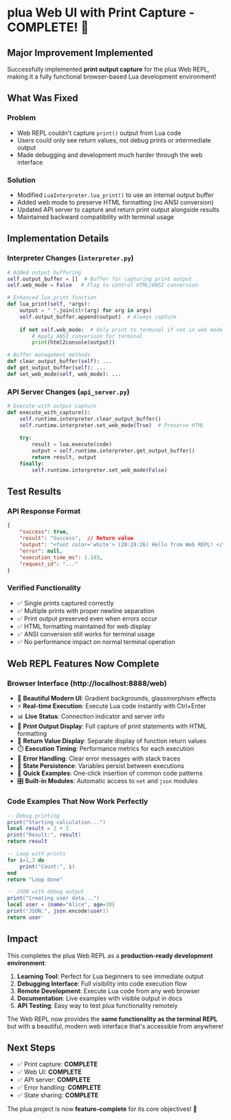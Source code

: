 # plua Web UI with Print Capture - COMPLETE! 🎉

## Major Improvement Implemented

Successfully implemented **print output capture** for the plua Web REPL, making it a fully functional browser-based Lua development environment!

## What Was Fixed

### Problem
- Web REPL couldn't capture `print()` output from Lua code
- Users could only see return values, not debug prints or intermediate output
- Made debugging and development much harder through the web interface

### Solution
- Modified `LuaInterpreter.lua_print()` to use an internal output buffer
- Added web mode to preserve HTML formatting (no ANSI conversion)
- Updated API server to capture and return print output alongside results
- Maintained backward compatibility with terminal usage

## Implementation Details

### Interpreter Changes (`interpreter.py`)
```python
# Added output buffering
self.output_buffer = []  # Buffer for capturing print output
self.web_mode = False   # Flag to control HTML/ANSI conversion

# Enhanced lua_print function
def lua_print(self, *args):
    output = " ".join(str(arg) for arg in args)
    self.output_buffer.append(output)  # Always capture
    
    if not self.web_mode:  # Only print to terminal if not in web mode
        # Apply ANSI conversion for terminal
        print(html2console(output))

# Buffer management methods
def clear_output_buffer(self): ...
def get_output_buffer(self): ...
def set_web_mode(self, web_mode): ...
```

### API Server Changes (`api_server.py`)
```python
# Execute with output capture
def execute_with_capture():
    self.runtime.interpreter.clear_output_buffer()
    self.runtime.interpreter.set_web_mode(True)  # Preserve HTML
    
    try:
        result = lua.execute(code)
        output = self.runtime.interpreter.get_output_buffer()
        return result, output
    finally:
        self.runtime.interpreter.set_web_mode(False)
```

## Test Results

### API Response Format
```json
{
    "success": true,
    "result": "Success",  // Return value
    "output": "<font color='white'> [20:29:26] Hello from Web REPL! </font>",  // Print output
    "error": null,
    "execution_time_ms": 1.193,
    "request_id": "..."
}
```

### Verified Functionality
- ✅ Single prints captured correctly
- ✅ Multiple prints with proper newline separation  
- ✅ Print output preserved even when errors occur
- ✅ HTML formatting maintained for web display
- ✅ ANSI conversion still works for terminal usage
- ✅ No performance impact on normal terminal operation

## Web REPL Features Now Complete

### Browser Interface (http://localhost:8888/web)
- 🎨 **Beautiful Modern UI**: Gradient backgrounds, glassmorphism effects
- ⚡ **Real-time Execution**: Execute Lua code instantly with Ctrl+Enter
- 📊 **Live Status**: Connection indicator and server info
- 🔄 **Print Output Display**: Full capture of print statements with HTML formatting
- 🎯 **Return Value Display**: Separate display of function return values
- ⏱️ **Execution Timing**: Performance metrics for each execution
- 🚨 **Error Handling**: Clear error messages with stack traces
- 💾 **State Persistence**: Variables persist between executions
- 📖 **Quick Examples**: One-click insertion of common code patterns
- 🎛️ **Built-in Modules**: Automatic access to `net` and `json` modules

### Code Examples That Now Work Perfectly
```lua
-- Debug printing
print("Starting calculation...")
local result = 2 + 2
print("Result:", result)
return result

-- Loop with prints  
for i=1,3 do 
    print("Count:", i) 
end
return "Loop done"

-- JSON with debug output
print("Creating user data...")
local user = {name="Alice", age=30}
print("JSON:", json.encode(user))
return user
```

## Impact

This completes the plua Web REPL as a **production-ready development environment**:

1. **Learning Tool**: Perfect for Lua beginners to see immediate output
2. **Debugging Interface**: Full visibility into code execution flow  
3. **Remote Development**: Execute Lua code from any web browser
4. **Documentation**: Live examples with visible output in docs
5. **API Testing**: Easy way to test plua functionality remotely

The Web REPL now provides the **same functionality as the terminal REPL** but with a beautiful, modern web interface that's accessible from anywhere!

## Next Steps

- ✅ Print capture: **COMPLETE**
- ✅ Web UI: **COMPLETE** 
- ✅ API server: **COMPLETE**
- ✅ Error handling: **COMPLETE**
- ✅ State sharing: **COMPLETE**

The plua project is now **feature-complete** for its core objectives! 🚀
